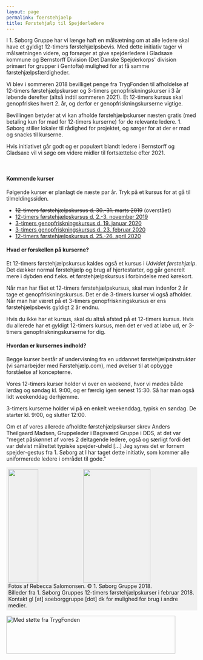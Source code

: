 ```yaml
---
layout: page
permalink: foerstehjaelp
title: Førstehjælp til Spejderledere
---
```

I 1. Søborg Gruppe har vi længe haft en målsætning om at alle ledere skal have et gyldigt 12-timers førstehjælpsbevis. Med dette initiativ tager vi målsætningen videre, og forsøger at give spejderledere i Gladsaxe kommune og Bernstorff Division (Det Danske Spejderkorps' division primært for grupper i Gentofte) mulighed for at få samme førstehjælpsfærdigheder.

Vi blev i sommeren 2018 bevilliget penge fra TrygFonden til afholdelse af 12-timers førstehjælpskurser og 3-timers genopfriskningskurser i 3 år løbende derefter (altså indtil sommeren 2021). Et 12-timers kursus skal genopfriskes hvert 2. år, og derfor er genopfriskningskurserne vigtige.

Bevillingen betyder at vi kan afholde førstehjælpskurser næsten gratis (med betaling kun for mad for 12-timers kurserne) for de relevante ledere. 1. Søborg stiller lokaler til rådighed for projektet, og sørger for at der er mad og snacks til kurserne.

Hvis initiativet går godt og er populært blandt ledere i Bernstorff og Gladsaxe vil vi søge om videre midler til fortsættelse efter 2021.

&nbsp;

#### Kommende kurser

Følgende kurser er planlagt de næste par år. Tryk på et kursus for at gå til tilmeldingssiden.

- ~~12-timers førstehjælpskursus d. 30.-31. marts 2019~~ (overstået)
- [12-timers førstehjælpskursus d. 2.-3. november 2019](https://medlem.dds.dk/event/id/15029/register)
- [3-timers genopfriskningskursus d. 19. januar 2020](https://medlem.dds.dk/event/id/18982/register)
- [3-timers genopfriskningskursus d. 23. februar 2020](https://medlem.dds.dk/event/id/18983/register)
- [12-timers førstehjælpskursus d. 25.-26. april 2020](https://medlem.dds.dk/event/id/19040/register)

#### Hvad er forskellen på kurserne?

Et 12-timers førstehjælpskursus kaldes også et kursus i *Udvidet førstehjælp*. Det dækker normal førstehjælp og brug af hjertestarter, og går generelt mere i dybden end f.eks. et førstehjælpskursus i forbindelse med kørekort.

Når man har fået et 12-timers førstehjælpskursus, skal man indenfor 2 år tage et genopfriskningskursus. Det er de 3-timers kurser vi også afholder. Når man har været på et 3-timers genopfriskningskursus er ens førstehjælpsbevis gyldigt 2 år endnu.

Hvis du ikke har et kursus, skal du altså afsted på et 12-timers kursus. Hvis du allerede har et gyldigt 12-timers kursus, men det er ved at løbe ud, er 3-timers genopfriskningskurserne for dig.

#### Hvordan er kursernes indhold?

Begge kurser består af undervisning fra en uddannet førstehjælpsinstruktør (vi samarbejder med Førstehjælp.com), med øvelser til at opbygge forståelse af koncepterne.

Vores 12-timers kurser holder vi over en weekend, hvor vi mødes både lørdag og søndag kl. 9:00, og er færdig igen senest 15:30. Så har man også lidt weekenddag derhjemme.

3-timers kurserne holder vi på en enkelt weekenddag, typisk en søndag. De starter kl. 9:00, og slutter 12:00.

Om et af vores allerede afholdte førstehjælpskurser skrev Anders Theilgaard Madsen, Gruppeleder i Bagsværd Gruppe i DDS, at det var "meget påskønnet af vores 2 deltagende ledere, også og særligt fordi det var delvist målrettet typiske spejder-uheld [...] Jeg synes det er fornem spejder-gestus fra 1. Søborg at I har taget dette initiativ, som kommer alle uniformerede ledere i området til gode."

<p style="background: #f0f0f0; padding: 5px;"><img src="https://i.imgur.com/x2IoRPM.jpg" style="object-fit: cover; width: 40%; height: 300px;" /><img src="https://i.imgur.com/7bi3yIt.jpg" style="object-fit: cover; width: 60%; height: 300px;" /><br />Fotos af Rebecca Salomonsen. © 1. Søborg Gruppe 2018.<br />Billeder fra 1. Søborg Gruppes 12-timers førstehjælpskurser i februar 2018. Kontakt gl [at] soeborggruppe [dot] dk for mulighed for brug i andre medier.</p>



<a href="https://www.trygfonden.dk/"><img src="https://i.imgur.com/XbWks4d.png" alt="Med støtte fra TrygFonden" width="446" height="100" /></a>
